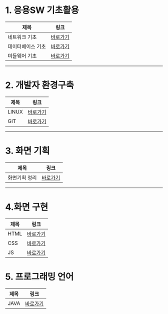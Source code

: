 <h1>1. 응용SW 기초활용</h1>	

|제목|링크|
|----------|---|	
|네트워크 기초|[바로가기](https://github.com/Maze-o/MYNOTE/tree/main/DOCUMENT/%EC%9D%91%EC%9A%A9SW%EA%B8%B0%EC%B4%88%EA%B8%B0%EC%88%A0%ED%99%9C%EC%9A%A9/%EB%84%A4%ED%8A%B8%EC%9B%8C%ED%81%AC%EA%B8%B0%EC%B4%88)|	
|데이터베이스 기초|[바로가기](https://github.com/Maze-o/MYNOTE/tree/main/DOCUMENT/%EC%9D%91%EC%9A%A9SW%EA%B8%B0%EC%B4%88%EA%B8%B0%EC%88%A0%ED%99%9C%EC%9A%A9/%EB%8D%B0%EC%9D%B4%ED%84%B0%EB%B2%A0%EC%9D%B4%EC%8A%A4%EA%B8%B0%EC%B4%88)|	
|미들웨어 기초|[바로가기](https://github.com/Maze-o/MYNOTE/tree/main/DOCUMENT/%EC%9D%91%EC%9A%A9SW%EA%B8%B0%EC%B4%88%EA%B8%B0%EC%88%A0%ED%99%9C%EC%9A%A9/%EB%AF%B8%EB%93%A4%EC%9B%A8%EC%96%B4%EA%B8%B0%EC%B4%88)|	

<hr/>

<h1>2. 개발자 환경구축</h1>

|제목|링크|
|----------|---|	
|LINUX|[바로가기](https://github.com/Maze-o/MYNOTE/tree/main/DOCUMENT/%EA%B0%9C%EB%B0%9C%EC%9E%90%20%ED%99%98%EA%B2%BD%EA%B5%AC%EC%B6%95/LINUX)|
|GIT|[바로가기](https://github.com/Maze-o/MYNOTE/tree/main/DOCUMENT/%EA%B0%9C%EB%B0%9C%EC%9E%90%20%ED%99%98%EA%B2%BD%EA%B5%AC%EC%B6%95/GIT)|


<hr/>


<h1>3. 화면 기획</h1>
 
|제목|링크|
|----------|---|
|화면기획 정리|[바로가기](https://github.com/Maze-o/MYNOTE/tree/main/DOCUMENT/%ED%99%94%EB%A9%B4%EA%B8%B0%ED%9A%8D)|

<hr/>

<h1>4.화면 구현</h1>

|제목|링크|
|----------|---|
|HTML|[바로가기](https://github.com/Maze-o/MYNOTE/tree/main/DOCUMENT/%ED%99%94%EB%A9%B4%EA%B5%AC%ED%98%84/HTML)|
|CSS|[바로가기](https://github.com/Maze-o/MYNOTE/tree/main/DOCUMENT/%ED%99%94%EB%A9%B4%EA%B5%AC%ED%98%84/CSS)|
|JS|[바로가기](https://github.com/Maze-o/MYNOTE/tree/main/DOCUMENT/%ED%99%94%EB%A9%B4%EA%B5%AC%ED%98%84/JS)|


<h1>5. 프로그래밍 언어</h1>

|제목|링크|
|----------|---|
|JAVA|[바로가기](https://github.com/Maze-o/MYNOTE/tree/main/DOCUMENT/%ED%94%84%EB%A1%9C%EA%B7%B8%EB%9E%98%EB%B0%8D%EC%96%B8%EC%96%B4)|






